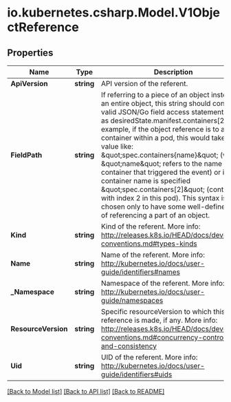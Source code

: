 # io.kubernetes.csharp.Model.V1ObjectReference
## Properties

Name | Type | Description | Notes
------------ | ------------- | ------------- | -------------
**ApiVersion** | **string** | API version of the referent. | [optional] 
**FieldPath** | **string** | If referring to a piece of an object instead of an entire object, this string should contain a valid JSON/Go field access statement, such as desiredState.manifest.containers[2]. For example, if the object reference is to a container within a pod, this would take on a value like: \&quot;spec.containers{name}\&quot; (where \&quot;name\&quot; refers to the name of the container that triggered the event) or if no container name is specified \&quot;spec.containers[2]\&quot; (container with index 2 in this pod). This syntax is chosen only to have some well-defined way of referencing a part of an object. | [optional] 
**Kind** | **string** | Kind of the referent. More info: http://releases.k8s.io/HEAD/docs/devel/api-conventions.md#types-kinds | [optional] 
**Name** | **string** | Name of the referent. More info: http://kubernetes.io/docs/user-guide/identifiers#names | [optional] 
**_Namespace** | **string** | Namespace of the referent. More info: http://kubernetes.io/docs/user-guide/namespaces | [optional] 
**ResourceVersion** | **string** | Specific resourceVersion to which this reference is made, if any. More info: http://releases.k8s.io/HEAD/docs/devel/api-conventions.md#concurrency-control-and-consistency | [optional] 
**Uid** | **string** | UID of the referent. More info: http://kubernetes.io/docs/user-guide/identifiers#uids | [optional] 

[[Back to Model list]](../README.md#documentation-for-models) [[Back to API list]](../README.md#documentation-for-api-endpoints) [[Back to README]](../README.md)

